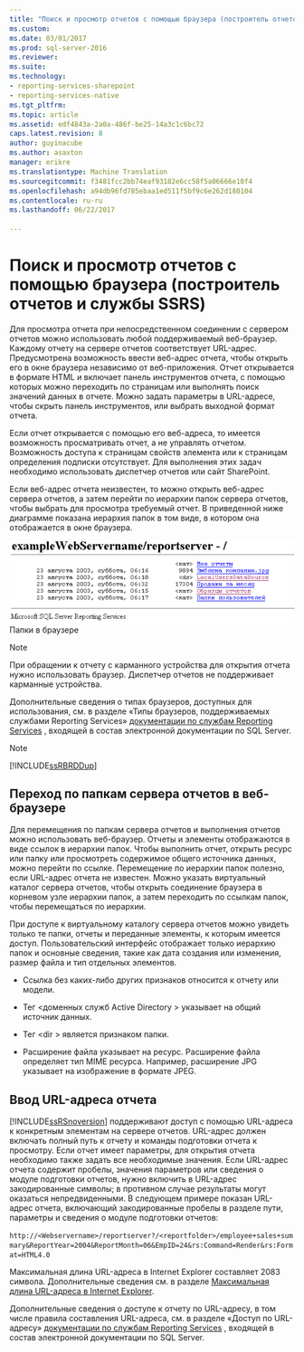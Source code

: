 ```yaml
---
title: "Поиск и просмотр отчетов с помощью браузера (построитель отчетов и службы SSRS) | Документы Microsoft"
ms.custom: 
ms.date: 03/01/2017
ms.prod: sql-server-2016
ms.reviewer: 
ms.suite: 
ms.technology:
- reporting-services-sharepoint
- reporting-services-native
ms.tgt_pltfrm: 
ms.topic: article
ms.assetid: edf4843a-2a0a-486f-be25-14a3c1c6bc72
caps.latest.revision: 8
author: guyinacube
ms.author: asaxton
manager: erikre
ms.translationtype: Machine Translation
ms.sourcegitcommit: f3481fcc2bb74eaf93182e6cc58f5a06666e10f4
ms.openlocfilehash: a94db96fd785ebaa1ed511f5bf9c6e262d180104
ms.contentlocale: ru-ru
ms.lasthandoff: 06/22/2017

---
```

# <a name="finding-and-viewing-reports-with-a-browser-report-builder-and-ssrs"></a>Поиск и просмотр отчетов с помощью браузера (построитель отчетов и службы SSRS)
  Для просмотра отчета при непосредственном соединении с сервером отчетов можно использовать любой поддерживаемый веб-браузер. Каждому отчету на сервере отчетов соответствует URL-адрес. Предусмотрена возможность ввести веб-адрес отчета, чтобы открыть его в окне браузера независимо от веб-приложения. Отчет открывается в формате HTML и включает панель инструментов отчета, с помощью которых можно переходить по страницам или выполнять поиск значений данных в отчете. Можно задать параметры в URL-адресе, чтобы скрыть панель инструментов, или выбрать выходной формат отчета.  
  
 Если отчет открывается с помощью его веб-адреса, то имеется возможность просматривать отчет, а не управлять отчетом. Возможность доступа к страницам свойств элемента или к страницам определения подписки отсутствует. Для выполнения этих задач необходимо использовать диспетчер отчетов или сайт SharePoint.  
  
 Если веб-адрес отчета неизвестен, то можно открыть веб-адрес сервера отчетов, а затем перейти по иерархии папок сервера отчетов, чтобы выбрать для просмотра требуемый отчет. В приведенной ниже диаграмме показана иерархия папок в том виде, в котором она отображается в окне браузера.  
  
 ![Папки в браузере](../../reporting-services/report-builder/media/rs-browserfolder.GIF "Folders in a browser")  
Папки в браузере  
  
> [!NOTE]  
>  При обращении к отчету с карманного устройства для открытия отчета нужно использовать браузер. Диспетчер отчетов не поддерживает карманные устройства.  
  
 Дополнительные сведения о типах браузеров, доступных для использования, см. в разделе «Типы браузеров, поддерживаемых службами Reporting Services» [документации по службам Reporting Services](http://go.microsoft.com/fwlink/?linkid=121312) , входящей в состав электронной документации по SQL Server.  
  
> [!NOTE]  
>  [!INCLUDE[ssRBRDDup](../../includes/ssrbrddup-md.md)]  
  
## <a name="navigating-report-server-folders-in-a-web-browser"></a>Переход по папкам сервера отчетов в веб-браузере  
 Для перемещения по папкам сервера отчетов и выполнения отчетов можно использовать веб-браузер. Отчеты и элементы отображаются в виде ссылок в иерархии папок. Чтобы выполнить отчет, открыть ресурс или папку или просмотреть содержимое общего источника данных, можно перейти по ссылке. Перемещение по иерархии папок полезно, если URL-адрес отчета не известен. Можно указать виртуальный каталог сервера отчетов, чтобы открыть соединение браузера в корневом узле иерархии папок, а затем переходить по ссылкам папок, чтобы перемещаться по иерархии.  
  
 При доступе к виртуальному каталогу сервера отчетов можно увидеть только те папки, отчеты и переданные элементы, к которым имеется доступ. Пользовательский интерфейс отображает только иерархию папок и основные сведения, такие как дата создания или изменения, размер файла и тип отдельных элементов.  
  
-   Ссылка без каких-либо других признаков относится к отчету или модели.  
  
-   Тег \<доменных служб Active Directory > указывает на общий источник данных.  
  
-   Тег \<dir > является признаком папки.  
  
-   Расширение файла указывает на ресурс. Расширение файла определяет тип MIME ресурса. Например, расширение JPG указывает на изображение в формате JPEG.  
  
## <a name="typing-the-url-address-of-a-report"></a>Ввод URL-адреса отчета  
 [!INCLUDE[ssRSnoversion](../../includes/ssrsnoversion-md.md)] поддерживают доступ с помощью URL-адреса к конкретным элементам на сервере отчетов. URL-адрес должен включать полный путь к отчету и команды подготовки отчета к просмотру. Если отчет имеет параметры, для открытия отчета необходимо также задать все необходимые значения. Если URL-адрес отчета содержит пробелы, значения параметров или сведения о модуле подготовки отчетов, нужно включить в URL-адрес закодированные символы; в противном случае результаты могут оказаться непредвиденными. В следующем примере показан URL-адрес отчета, включающий закодированные пробелы в разделе пути, параметры и сведения о модуле подготовки отчетов:  
  
 `http://<Webservername>/reportserver?/<reportfolder>/employee+sales+summary&ReportYear=2004&ReportMonth=06&EmpID=24&rs:Command=Render&rs:Format=HTML4.0`  
  
 Максимальная длина URL-адреса в Internet Explorer составляет 2083 символа. Дополнительные сведения см. в разделе [Максимальная длина URL-адреса в Internet Explorer](http://support.microsoft.com/kb/208427).  
  
 Дополнительные сведения о доступе к отчету по URL-адресу, в том числе правила составления URL-адреса, см. в разделе «Доступ по URL-адресу» [документации по службам Reporting Services](http://go.microsoft.com/fwlink/?linkid=121312) , входящей в состав электронной документации по SQL Server.  
  
  

